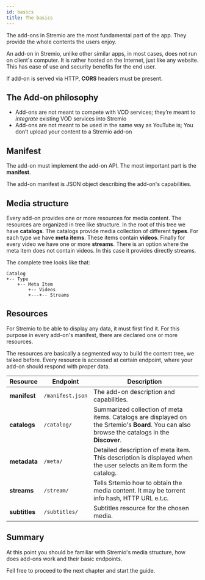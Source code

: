 ```yaml
---
id: basics
title: The basics
---
```


The add-ons in Stremio are the most fundamental part of the app. They provide the whole contents the users enjoy.

An add-on in Stremio, unlike other similar apps, in most cases, does not run on client's computer. It is rather hosted on the Internet, just like any website. This has ease of use and security benefits for the end user.

If add-on is served via HTTP, **CORS** headers must be present.

The Add-on philosophy
---

 * Add-ons are not meant to compete with VOD services; they’re meant to *integrate* existing VOD services into Stremio
 * Add-ons are not meant to be used in the same way as YouTube is; You don’t upload your content to a Stremio add-on


Manifest
---

The add-on must implement the add-on API. The most important part is the **manifest**. 

The add-on manifest is JSON object describing the add-on's capabilities.

Media structure
---

Every add-on provides one or more resources for media content. The resources are organized in tree like structure. In the root of this tree we have **catalogs**. The catalogs provide media collection of different **types**. For each type we have **meta items**. These items contain **videos**. Finally for every video we have one or more **streams**. There is an option where the meta item does not contain videos. In this case it provides directly streams.

The complete tree looks like that:

    Catalog
    +-- Type
        +-- Meta Item
            +-- Videos
            +---+-- Streams

Resources
---

For Stremio to be able to display any data, it must first find it. For this purpose in every add-on's manifest, there are declared one or more resources.

The resources are basically a segmented way to build the content tree, we talked before. Every resource is accessed at certain endpoint, where your add-on should respond with proper data.

| Resource      | Endpoint         | Description                                                                                                                                   |
| --------      | --------         | -----------                                                                                                                                   |
| **manifest**  | `/manifest.json` | The add-on description and capabilities.                                                                                                      |
| **catalogs**  | `/catalog/`      | Summarized collection of meta items. Catalogs are displayed on the Srtemio's **Board**. You can also browse the catalogs in the **Discover**. |
| **metadata**  | `/meta/`         | Detailed description of meta item. This description is displayed when the user selects an item form the catalog.                              |
| **streams**   | `/stream/`       | Tells Srtemio how to obtain the media content. It may be torrent info hash, HTTP URL e.t.c.                                                   |
| **subtitles** | `/subtitles/`    | Subtitles resource for the chosen media.                                                                                                      |

Summary
---

At this point you should be familiar with Stremio's media structure, how does add-ons work and their basic endpoints.

Fell free to proceed to the next chapter and start the guide.
